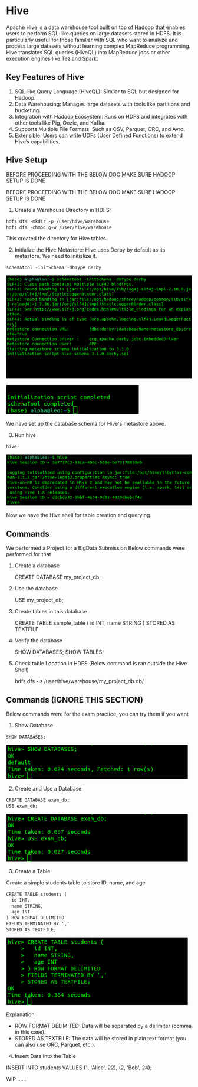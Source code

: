 Hive
=================

Apache Hive is a data warehouse tool built on top of Hadoop that enables users to perform SQL-like queries on large datasets stored in HDFS. It is particularly useful for those familiar with SQL who want to analyze and process large datasets without learning complex MapReduce programming. Hive translates SQL queries (HiveQL) into MapReduce jobs or other execution engines like Tez and Spark.

Key Features of Hive
---------------------

1. SQL-like Query Language (HiveQL): Similar to SQL but designed for Hadoop.
2. Data Warehousing: Manages large datasets with tools like partitions and bucketing.
3. Integration with Hadoop Ecosystem: Runs on HDFS and integrates with other tools like Pig, Oozie, and Kafka.
4. Supports Multiple File Formats: Such as CSV, Parquet, ORC, and Avro.
5. Extensible: Users can write UDFs (User Defined Functions) to extend Hive’s capabilities.



Hive Setup
---------------------

BEFORE PROCEEDING WITH THE BELOW DOC MAKE SURE HADOOP SETUP IS DONE

BEFORE PROCEEDING WITH THE BELOW DOC MAKE SURE HADOOP SETUP IS DONE

1. Create a Warehouse Directory in HDFS:

```
hdfs dfs -mkdir -p /user/hive/warehouse
hdfs dfs -chmod g+w /user/hive/warehouse
```
This created the directory for Hive tables.

2. Initialize the Hive Metastore: Hive uses Derby by default as its metastore. We need to initialize it.

```
schematool -initSchema -dbType derby
```

![img_1.png](screenshots/img_1.png)

![img.png](screenshots/img.png)

We have set up the database schema for Hive's metastore above.


3. Run hive 

```
hive
```

![img_2.png](screenshots/img_2.png)


Now we have the Hive shell for table creation and querying. 


Commands 
--------------------

We performed a Project for a BigData Submission
Below commands were performed for that 

1. Create a database

    CREATE DATABASE my_project_db;

2. Use the database

    USE my_project_db;

3. Create tables in this database

    CREATE TABLE sample_table (
        id INT,
        name STRING
    )
    STORED AS TEXTFILE;
    
4. Verify the database

    SHOW DATABASES;
    SHOW TABLES;

5. Check table Location in HDFS (Below command is ran outside the Hive Shell)

    hdfs dfs -ls /user/hive/warehouse/my_project_db.db/



Commands (IGNORE THIS SECTION)
---------------------------------

Below commands were for the exam practice, you can try them if you want 

1. Show Database 

```
SHOW DATABASES;
```

![img_3.png](screenshots/img_3.png)


2. Create and Use a Database

```
CREATE DATABASE exam_db;
USE exam_db;
```

![img_4.png](screenshots/img_4.png)


3. Create a Table

Create a simple students table to store ID, name, and age

```
CREATE TABLE students (
  id INT,
  name STRING,
  age INT
) ROW FORMAT DELIMITED 
FIELDS TERMINATED BY ',' 
STORED AS TEXTFILE;
```

![img_5.png](screenshots/img_5.png)

Explanation:
* ROW FORMAT DELIMITED: Data will be separated by a delimiter (comma in this case).
* STORED AS TEXTFILE: The data will be stored in plain text format (you can also use ORC, Parquet, etc.).



4. Insert Data into the Table

INSERT INTO students VALUES (1, 'Alice', 22), (2, 'Bob', 24);

WIP ......
